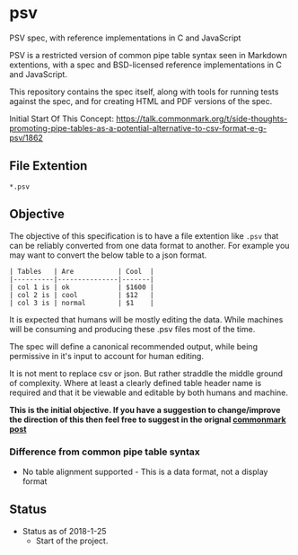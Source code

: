 # psv
PSV spec, with reference implementations in C and JavaScript

PSV is a restricted version of common pipe table syntax seen in Markdown extentions, with a spec and BSD-licensed reference implementations in C and JavaScript.

This repository contains the spec itself, along with tools for running tests against the spec, and for creating HTML and PDF versions of the spec.

Initial Start Of This Concept: https://talk.commonmark.org/t/side-thoughts-promoting-pipe-tables-as-a-potential-alternative-to-csv-format-e-g-psv/1862

## File Extention

`*.psv`

## Objective

The objective of this specification is to have a file extention like `.psv` that can be reliably converted from one data format to another. For example you may want to convert the below table to a json format.

```
| Tables   | Are           | Cool  |  
|----------|---------------|-------| 
| col 1 is | ok            | $1600 | 
| col 2 is | cool          | $12   | 
| col 3 is | normal        | $1    | 
```

It is expected that humans will be mostly editing the data. While machines will be consuming and producing these .psv files most of the time.

The spec will define a canonical recommended output, while being permissive in it's input to account for human editing.

It is not ment to replace csv or json. But rather straddle the middle ground of complexity. Where at least a clearly defined table header name is required and that it be viewable and editable by both humans and machine.

**This is the initial objective. If you have a suggestion to change/improve the direction of this then feel free to suggest in the orignal [commonmark post](https://talk.commonmark.org/t/side-thoughts-promoting-pipe-tables-as-a-potential-alternative-to-csv-format-e-g-psv/1862)**

### Difference from common pipe table syntax

* No table alignment supported - This is a data format, not a display format

## Status

* Status as of 2018-1-25
   - Start of the project.
